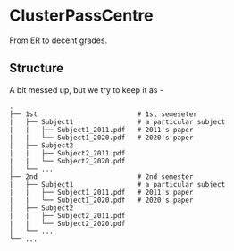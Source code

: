 # ClusterPassCentre

From ER to decent grades.

## Structure

A bit messed up, but we try to keep it as -

    .
    ├── 1st                         # 1st semeseter
    |   ├── Subject1                # a particular subject
    |   |   ├── Subject1_2011.pdf   # 2011's paper
    |   |   └── Subject1_2020.pdf   # 2020's paper
    │   ├── Subject2
    |   |   ├── Subject2_2011.pdf
    |   |   └── Subject2_2020.pdf
    │   └── ...        
    ├── 2nd                         # 2nd semester
    |   ├── Subject1                # a particular subject
    |   |   ├── Subject1_2011.pdf   # 2011's paper
    |   |   └── Subject1_2020.pdf   # 2020's paper
    │   ├── Subject2
    |   |   ├── Subject2_2011.pdf
    |   |   └── Subject2_2020.pdf
    │   └── ...        
    └── ...


